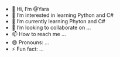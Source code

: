 - 👋 Hi, I’m @Yara 
- 👀 I’m interested in learning Python and C# 
- 🌱 I’m currently learning Phyton and C#
- 💞️ I’m looking to collaborate on ...
- 📫 How to reach me ...
- 😄 Pronouns: ...
- ⚡ Fun fact: ...

<!---
Yaranaik/Yaranaik is a ✨ special ✨ repository because its `README.md` (this file) appears on your GitHub profile.
You can click the Preview link to take a look at your changes.
--->
